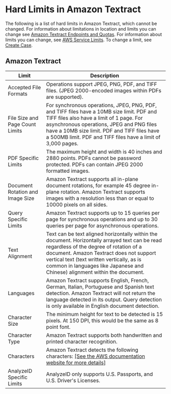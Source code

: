 # Hard Limits in Amazon Textract<a name="limits"></a>

The following is a list of hard limits in Amazon Textract, which cannot be changed\. For information about limitations in location and limits you can change see [Amazon Textract Endpoints and Quotas](https://docs.aws.amazon.com/general/latest/gr/textract.html)\. For information about limits you can change, see [AWS Service Limits](https://docs.aws.amazon.com/general/latest/gr/aws_service_limits.html#limits_textract)\. To change a limit, see [Create Case](https://console.aws.amazon.com/support/v1#/case/create?issueType=service-limit-increase)\. 

## Amazon Textract<a name="limits-document"></a>


| Limit | Description | 
| --- | --- | 
|  Accepted File Formats  |  Operations support JPEG, PNG, PDF, and TIFF files\. \(JPEG 2000\-encoded images within PDFs are supported\)\.  | 
|  File Size and Page Count Limits  |  For synchronous operations, JPEG, PNG, PDF, and TIFF files have a 10MB size limit\. PDF and TIFF files also have a limit of 1 page\. For asynchronous operations, JPEG and PNG files have a 10MB size limit\. PDF and TIFF files have a 500MB limit\. PDF and TIFF files have a limit of 3,000 pages\.  | 
|  PDF Specific Limits  |  The maximum height and width is 40 inches and 2880 points\. PDFs cannot be password protected\. PDFs can contain JPEG 2000 formatted images\.  | 
|  Document Rotation and Image Size  |  Amazon Textract supports all in\-plane document rotations, for example 45 degree in\-plane rotation\. Amazon Textract supports images with a resolution less than or equal to 10000 pixels on all sides\.  | 
| Query Specific Limits |  Amazon Textract supports up to 15 queries per page for synchronous operations and up to 30 queries per page for asynchronous operations\.   | 
|  Text Alignment  |   Text can be text aligned horizontally within the document\. Horizontally arrayed text can be read regardless of the degree of rotation of a document\. Amazon Textract does not support vertical text \(text written vertically, as is common in languages like Japanese and Chinese\) alignment within the document\.  | 
|  Languages  |   Amazon Textract supports English, French, German, Italian, Portuguese and Spanish text detection\. Amazon Textract will not return the language detected in its output\. Query detection is only available in English document detection\.   | 
|  Character Size  |  The minimum height for text to be detected is 15 pixels\. At 150 DPI, this would be the same as 8 point font\.  | 
|  Character Type  |  Amazon Textract supports both handwritten and printed character recognition\.   | 
|  Characters  |  Amazon Textract detects the following characters: [\[See the AWS documentation website for more details\]](http://docs.aws.amazon.com/textract/latest/dg/limits.html)  | 
|  AnalyzeID Specific Limits  |  AnalyzeID only supports U\.S\. Passports, and U\.S\. Driver's Licenses\.  | 